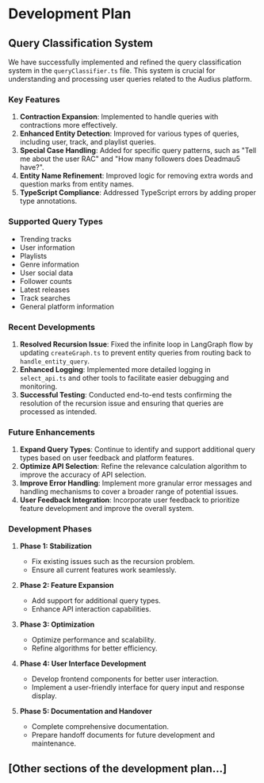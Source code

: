 # Development Plan

## Query Classification System

We have successfully implemented and refined the query classification system in the `queryClassifier.ts` file. This system is crucial for understanding and processing user queries related to the Audius platform.

### Key Features

1. **Contraction Expansion**: Implemented to handle queries with contractions more effectively.
2. **Enhanced Entity Detection**: Improved for various types of queries, including user, track, and playlist queries.
3. **Special Case Handling**: Added for specific query patterns, such as "Tell me about the user RAC" and "How many followers does Deadmau5 have?".
4. **Entity Name Refinement**: Improved logic for removing extra words and question marks from entity names.
5. **TypeScript Compliance**: Addressed TypeScript errors by adding proper type annotations.

### Supported Query Types

- Trending tracks
- User information
- Playlists
- Genre information
- User social data
- Follower counts
- Latest releases
- Track searches
- General platform information

### Recent Developments

1. **Resolved Recursion Issue**: Fixed the infinite loop in LangGraph flow by updating `createGraph.ts` to prevent entity queries from routing back to `handle_entity_query`.
2. **Enhanced Logging**: Implemented more detailed logging in `select_api.ts` and other tools to facilitate easier debugging and monitoring.
3. **Successful Testing**: Conducted end-to-end tests confirming the resolution of the recursion issue and ensuring that queries are processed as intended.

### Future Enhancements

1. **Expand Query Types**: Continue to identify and support additional query types based on user feedback and platform features.
2. **Optimize API Selection**: Refine the relevance calculation algorithm to improve the accuracy of API selection.
3. **Improve Error Handling**: Implement more granular error messages and handling mechanisms to cover a broader range of potential issues.
4. **User Feedback Integration**: Incorporate user feedback to prioritize feature development and improve the overall system.

### Development Phases

1. **Phase 1: Stabilization**
   - Fix existing issues such as the recursion problem.
   - Ensure all current features work seamlessly.

2. **Phase 2: Feature Expansion**
   - Add support for additional query types.
   - Enhance API interaction capabilities.

3. **Phase 3: Optimization**
   - Optimize performance and scalability.
   - Refine algorithms for better efficiency.

4. **Phase 4: User Interface Development**
   - Develop frontend components for better user interaction.
   - Implement a user-friendly interface for query input and response display.

5. **Phase 5: Documentation and Handover**
   - Complete comprehensive documentation.
   - Prepare handoff documents for future development and maintenance.

## [Other sections of the development plan...]